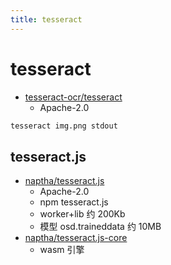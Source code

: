 ```yaml
---
title: tesseract
---
```


# tesseract

- [tesseract-ocr/tesseract](https://github.com/tesseract-ocr/tesseract)
  - Apache-2.0

```bash
tesseract img.png stdout
```

## tesseract.js

- [naptha/tesseract.js](https://github.com/naptha/tesseract.js)
  - Apache-2.0
  - npm tesseract.js
  - worker+lib 约 200Kb
  - 模型 osd.traineddata 约 10MB
- [naptha/tesseract.js-core](https://github.com/naptha/tesseract.js-core)
  - wasm 引擎
